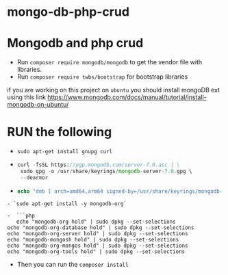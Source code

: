 # mongo-db-php-crud

# Mongodb and php crud 

+ Run `composer require mongodb/mongodb` to get the vendor file with libraries.
+ Run `composer require twbs/bootstrap` for bootstrap libraries

if you are working on this project on `ubuntu` you should install mongoDB ext using this link
https://www.mongodb.com/docs/manual/tutorial/install-mongodb-on-ubuntu/

# RUN the following
- `sudo apt-get install gnupg curl`
- ```php
  curl -fsSL https://pgp.mongodb.com/server-7.0.asc | \
   sudo gpg -o /usr/share/keyrings/mongodb-server-7.0.gpg \
   --dearmor
  ```
  
- ```php
  echo "deb [ arch=amd64,arm64 signed-by=/usr/share/keyrings/mongodb-server-7.0.gpg ] https://repo.mongodb.org/apt/ubuntu jammy/mongodb-org/7.0 multiverse" | sudo tee /etc/apt/sources.list.d/mongodb-org-7.0.list
```
- `sudo apt-get install -y mongodb-org`

-  ```php
   echo "mongodb-org hold" | sudo dpkg --set-selections
echo "mongodb-org-database hold" | sudo dpkg --set-selections
echo "mongodb-org-server hold" | sudo dpkg --set-selections
echo "mongodb-mongosh hold" | sudo dpkg --set-selections
echo "mongodb-org-mongos hold" | sudo dpkg --set-selections
echo "mongodb-org-tools hold" | sudo dpkg --set-selections
```
- Then you can run the `composer install`
